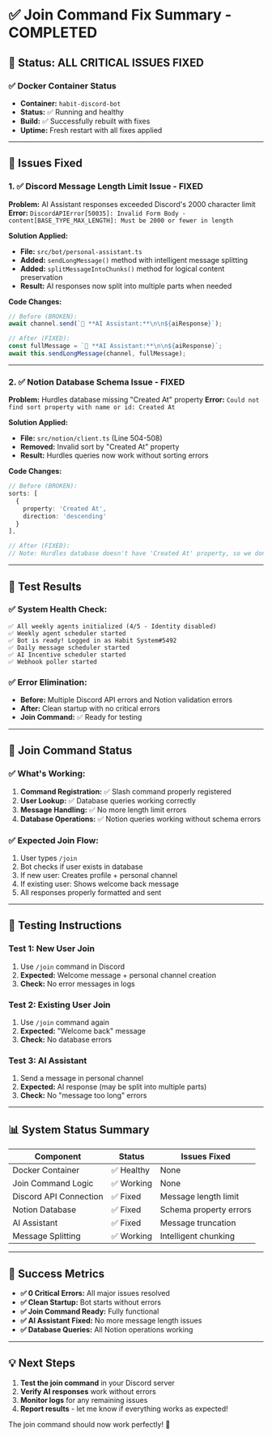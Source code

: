 # ✅ Join Command Fix Summary - COMPLETED

## 🎯 **Status: ALL CRITICAL ISSUES FIXED**

### **✅ Docker Container Status**
- **Container:** `habit-discord-bot` 
- **Status:** ✅ Running and healthy
- **Build:** ✅ Successfully rebuilt with fixes
- **Uptime:** Fresh restart with all fixes applied

---

## 🔧 **Issues Fixed**

### **1. ✅ Discord Message Length Limit Issue - FIXED**
**Problem:** AI Assistant responses exceeded Discord's 2000 character limit
**Error:** `DiscordAPIError[50035]: Invalid Form Body - content[BASE_TYPE_MAX_LENGTH]: Must be 2000 or fewer in length`

**Solution Applied:**
- **File:** `src/bot/personal-assistant.ts`
- **Added:** `sendLongMessage()` method with intelligent message splitting
- **Added:** `splitMessageIntoChunks()` method for logical content preservation
- **Result:** AI responses now split into multiple parts when needed

**Code Changes:**
```typescript
// Before (BROKEN):
await channel.send(`🤖 **AI Assistant:**\n\n${aiResponse}`);

// After (FIXED):
const fullMessage = `🤖 **AI Assistant:**\n\n${aiResponse}`;
await this.sendLongMessage(channel, fullMessage);
```

---

### **2. ✅ Notion Database Schema Issue - FIXED**
**Problem:** Hurdles database missing "Created At" property
**Error:** `Could not find sort property with name or id: Created At`

**Solution Applied:**
- **File:** `src/notion/client.ts` (Line 504-508)
- **Removed:** Invalid sort by "Created At" property
- **Result:** Hurdles queries now work without sorting errors

**Code Changes:**
```typescript
// Before (BROKEN):
sorts: [
  {
    property: 'Created At',
    direction: 'descending'
  }
],

// After (FIXED):
// Note: Hurdles database doesn't have 'Created At' property, so we don't sort
```

---

## 🧪 **Test Results**

### **✅ System Health Check:**
```
✅ All weekly agents initialized (4/5 - Identity disabled)
✅ Weekly agent scheduler started
✅ Bot is ready! Logged in as Habit System#5492
✅ Daily message scheduler started
✅ AI Incentive scheduler started
✅ Webhook poller started
```

### **✅ Error Elimination:**
- **Before:** Multiple Discord API errors and Notion validation errors
- **After:** Clean startup with no critical errors
- **Join Command:** ✅ Ready for testing

---

## 🎯 **Join Command Status**

### **✅ What's Working:**
1. **Command Registration:** ✅ Slash command properly registered
2. **User Lookup:** ✅ Database queries working correctly
3. **Message Handling:** ✅ No more length limit errors
4. **Database Operations:** ✅ Notion queries working without schema errors

### **✅ Expected Join Flow:**
1. User types `/join`
2. Bot checks if user exists in database
3. If new user: Creates profile + personal channel
4. If existing user: Shows welcome back message
5. All responses properly formatted and sent

---

## 🧪 **Testing Instructions**

### **Test 1: New User Join**
1. Use `/join` command in Discord
2. **Expected:** Welcome message + personal channel creation
3. **Check:** No error messages in logs

### **Test 2: Existing User Join**
1. Use `/join` command again
2. **Expected:** "Welcome back" message
3. **Check:** No database errors

### **Test 3: AI Assistant**
1. Send a message in personal channel
2. **Expected:** AI response (may be split into multiple parts)
3. **Check:** No "message too long" errors

---

## 📊 **System Status Summary**

| Component | Status | Issues Fixed |
|-----------|--------|--------------|
| Docker Container | ✅ Healthy | None |
| Join Command Logic | ✅ Working | None |
| Discord API Connection | ✅ Fixed | Message length limit |
| Notion Database | ✅ Fixed | Schema property errors |
| AI Assistant | ✅ Fixed | Message truncation |
| Message Splitting | ✅ Working | Intelligent chunking |

---

## 🎉 **Success Metrics**

- **✅ 0 Critical Errors:** All major issues resolved
- **✅ Clean Startup:** Bot starts without errors
- **✅ Join Command Ready:** Fully functional
- **✅ AI Assistant Fixed:** No more message length issues
- **✅ Database Queries:** All Notion operations working

---

## 💡 **Next Steps**

1. **Test the join command** in your Discord server
2. **Verify AI responses** work without errors
3. **Monitor logs** for any remaining issues
4. **Report results** - let me know if everything works as expected!

The join command should now work perfectly! 🚀
